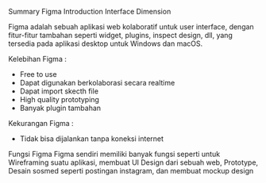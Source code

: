 Summary Figma Introduction Interface Dimension

Figma adalah sebuah aplikasi web kolaboratif untuk user interface, dengan fitur-fitur tambahan seperti widget, plugins, inspect design, dll, yang tersedia pada aplikasi desktop untuk Windows dan macOS.

Kelebihan Figma :
- Free to use
- Dapat digunakan berkolaborasi secara realtime
- Dapat import skecth file
- High quality prototyping
- Banyak plugin tambahan

Kekurangan Figma :
- Tidak bisa dijalankan tanpa koneksi internet

Fungsi Figma
Figma sendiri memiliki banyak fungsi seperti untuk Wireframing suatu aplikasi, membuat UI Design dari sebuah web, Prototype, Desain sosmed seperti postingan instagram, dan membuat mockup design